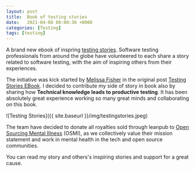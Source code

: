 ```yaml
---
layout: post
title:  Book of testing stories
date:   2021-04-08 00:00:36 +0000
categories: [Testing]
tags: [testing]
---
```


A brand new ebook of inspring [testing stories](https://leanpub.com/testing_stories/). Software testing professionals from around the globe have volunteered to each share a story related to software testing, with the aim of inspiring others from their experiences.

<!--more-->

The initiative was kick started by [Melissa Fisher](https://twitter.com/fishoutthebox) in the original post [Testing Stories EBook](https://fishoutthebox.medium.com/testing-stories-ebook-a389ffd6b54b).  I decided to contribute my side of story in book also by sharing how **Technical knowledge leads to productive testing**. It has been absolutely great experience working so many great minds and collaborating on this book.

![Testing Stories]({{ site.baseurl }}/img/testingstories.jpeg)

The team have decided to donate all royalties sold through leanpub to [Open Sourcing Mental Illness](https://osmihelp.org/) (OSMI), as we collectively value their mission statement and work in mental health in the tech and open source communities.

You can read my story and others's inspiring stories and support for a great cause.